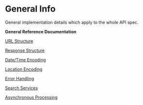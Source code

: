 # General Info

General implementation details which apply to the whole API spec.


<strong>General Reference Documentation</strong>

<a href="https://github.com/plantbreeding/API/blob/master/Specification/GeneralInfo/URL_Structure.md">URL Structure</a>

<a href="https://github.com/plantbreeding/API/blob/master/Specification/GeneralInfo/Response_Structure.md">Response Structure</a>

<a href="https://github.com/plantbreeding/API/blob/master/Specification/GeneralInfo/Date_Time_Encoding.md">Date/Time Encoding</a>

<a href="https://github.com/plantbreeding/API/blob/master/Specification/GeneralInfo/Location_Encoding.md">Location Encoding</a>

<a href="https://github.com/plantbreeding/API/blob/master/Specification/GeneralInfo/Error_Handling.md">Error Handling</a>

<a href="https://github.com/plantbreeding/API/blob/master/Specification/GeneralInfo/Search_Services.md">Search Services</a>

<a href="https://github.com/plantbreeding/API/blob/master/Specification/GeneralInfo/Asychronous_Processing.md">Asynchronous Processing</a>
